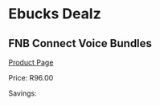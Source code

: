 
# Ebucks Dealz
## FNB Connect Voice Bundles
[Product Page](https://www.ebucks.com/web/shop/productSelected.do?prodId=593259546&catId=300)

Price: R96.00

Savings: 


	